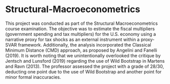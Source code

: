 # Structural-Macroeconometrics
This project was conducted as part of the Structural Macroeconometrics course examination. The objective was to estimate the fiscal multipliers (government spending and tax multipliers) for the U.S. economy using a narrative proxy for tax shocks as an external instrument within a proxy-SVAR framework. Additionally, the analysis incorporated the Classical Minimum Distance (CMD) approach, as proposed by Angelini and Fanelli (2019).
It is worth noting that we unintentionally overlooked the critique by Jentsch and Lunsford (2019) regarding the use of Wild Bootstrap in Martens and Ravn (2013).
The professor assessed the project with a grade of 28/30, deducting one point due to the use of Wild Bootstrap and another point for minor formal inaccuracies.
